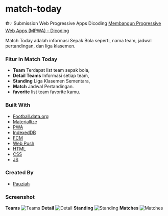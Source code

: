 # match-today
⚽️💡 Submission Web Progressive Apps Dicoding [Membangun Progressive Web Apps (MPWA) - Dicoding](https://www.dicoding.com/academies/74)

Match Today adalah informasi Sepak Bola seperti, nama team, jadwal pertandingan, dan liga klasemen.

### Fitur In Match Today 
- __Team__ Terdapat list team sepak bola,
- __Detail Teams__ Informasi setiap team,
- __Standing__ Liga Klasemen Sementara,
- __Match__ Jadwal Pertandingan.
- __favorite__ list team favorite kamu.


### Built With
- [Football.data.org](https://www.football-data.org/documentation/quickstart)
- [Materiallize](https://materializecss.com/)
- [PWA](https://developers.google.com/web/progressive-web-apps)
- [IndexedDB](https://developers.google.com/web/ilt/pwa/working-with-indexeddb)
- [FCM](https://firebase.google.com/docs/cloud-messaging?hl=id)
- [Web Push](https://github.com/web-push-libs/web-push)
- [HTML](https://www.w3schools.com/html/)
- [CSS](https://www.w3schools.com/css/)
- [JS](https://www.javascript.com/)

### Created By
- [Pauziah](https://github.com/ziassy)

### Screenshot
__Teams__
![Teams](https://i.ibb.co/bBJ2F9y/teams.jpg)
__Detail__
![Detail](https://i.ibb.co/4tthKC1/detail.jpg)
__Standing__
![Standing](https://i.ibb.co/26G65xP/standings.jpg)
__Matches__
![Matches](https://i.ibb.co/NNx7jBn/matches.jpg)
